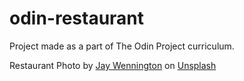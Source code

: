 # odin-restaurant

Project made as a part of The Odin Project curriculum.

Restaurant Photo by <a href="https://unsplash.com/@jaywennington?utm_source=unsplash&utm_medium=referral&utm_content=creditCopyText">Jay Wennington</a> on <a href="https://unsplash.com/photos/N_Y88TWmGwA?utm_source=unsplash&utm_medium=referral&utm_content=creditCopyText">Unsplash</a>
